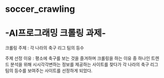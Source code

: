 # soccer_crawling
# -AI프로그래밍 크롤링 과제-

크롤링 주제 : 각 나라의 축구 리그 팀의 등수

주제 선정 이유 : 평소에 축구를 보는 것을 즐겨하며 크롤링을 하는 이유 중 하나인 트렌드 분석을 위해 시시각각변하는 정보를 제공하는 사이트를 찾다가 각 나라의 축구 리그 팀의 등수를 보여주는 사이트를 선정하게 되었다.
